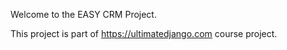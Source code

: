 Welcome to the EASY CRM Project.

This project is part of https://ultimatedjango.com course project.

